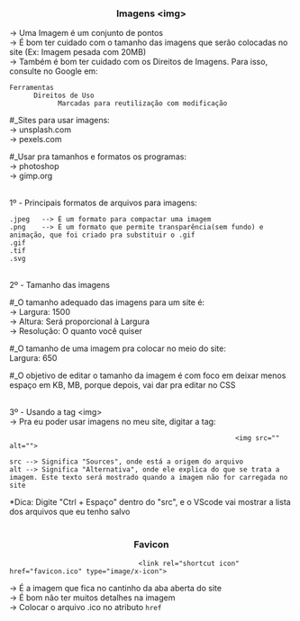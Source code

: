 <h3 align="center">Imagens &lt;img&gt;</h3>

-> Uma Imagem é um conjunto de pontos<br>
-> É bom ter cuidado com o tamanho das imagens que serão colocadas no site (Ex: Imagem pesada com 20MB)<br>
-> Também é bom ter cuidado com os Direitos de Imagens. Para isso, consulte no Google em: 

    Ferramentas
          Direitos de Uso
                Marcadas para reutilização com modificação
                
#_Sites para usar imagens:<br>
-> unsplash.com<br>
-> pexels.com<br>

#_Usar pra tamanhos e formatos os programas:<br>
-> photoshop<br>
-> gimp.org<br>

<br>1º - Principais formatos de arquivos para imagens:

    .jpeg	--> É um formato para compactar uma imagem
    .png	--> É um formato que permite transparência(sem fundo) e animação, que foi criado pra substituir o .gif
    .gif
    .tif
    .svg

<br>2º - Tamanho das imagens<br>

#_O tamanho adequado das imagens para um site é:<br>
-> Largura:   1500<br>
-> Altura:	   Será proporcional à Largura<br>
-> Resolução: O quanto você quiser<br>

#_O tamanho de uma imagem pra colocar no meio do site:<br>
Largura: 650<br>

#_O objetivo de editar o tamanho da imagem é com foco em deixar menos espaço em KB, MB, porque depois, vai dar pra editar no CSS<br><br>

3º - Usando a tag &lt;img&gt;<br>
-> Pra eu poder usar imagens no meu site, digitar a tag:

                                                            <img src="" alt="">

    src --> Significa "Sources", onde está a origem do arquivo
    alt --> Significa "Alternativa", onde ele explica do que se trata a imagem. Este texto será mostrado quando a imagem não for carregada no site

*Dica: Digite "Ctrl + Espaço" dentro do "src", e o VScode vai mostrar a lista dos arquivos que eu tenho salvo<br><br>

<h3 align="center">Favicon</h3>

                                    <link rel="shortcut icon" href="favicon.ico" type="image/x-icon">

-> É a imagem que fica no cantinho da aba aberta do site<br>
-> É bom não ter muitos detalhes na imagem<br>
-> Colocar o arquivo .ico no atributo <code>href</code>
